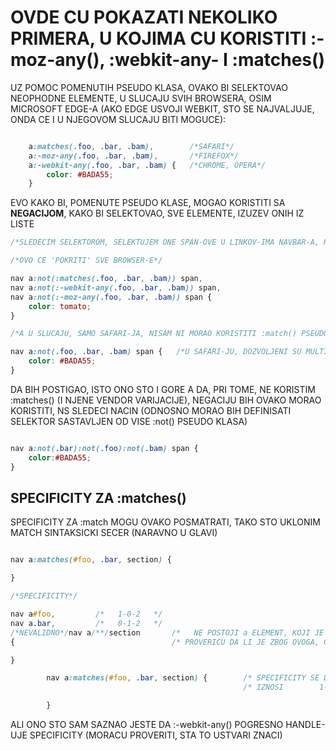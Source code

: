 # OVDE CU POKAZATI NEKOLIKO PRIMERA, U KOJIMA CU KORISTITI **:-moz-any()**, **:webkit-any-** I **:matches()**

UZ POMOC POMENUTIH PSEUDO KLASA, OVAKO BI SELEKTOVAO NEOPHODNE ELEMENTE, U SLUCAJU SVIH BROWSERA, OSIM MICROSOFT EDGE-A (AKO EDGE USVOJI WEBKIT, STO SE NAJVALJUJE, ONDA CE I U NJEGOVOM SLUCAJU BITI MOGUCE):

```CSS

    a:matches(.foo, .bar, .bam),        /*SAFARI*/
    a:-moz-any(.foo, .bar, .bam),       /*FIREFOX*/
    a:-webkit-any(.foo, .bar, .bam) {   /*CHROME, OPERA*/
        color: #BADA55;
    }

```

EVO KAKO BI, POMENUTE PSEUDO KLASE, MOGAO KORISTITI SA **NEGACIJOM**, KAKO BI SELEKTOVAO, SVE ELEMENTE, IZUZEV ONIH IZ LISTE

```CSS
/*SLEDECIM SELEKTOROM, SELEKTUJEM ONE SPAN-OVE U LINKOV-IMA NAVBAR-A, KOJI NEMAJU NAVEDENE CSS KLASE*/

/*OVO CE 'POKRITI' SVE BROWSER-E*/

nav a:not(:matches(.foo, .bar, .bam)) span,
nav a:not(:-webkit-any(.foo, .bar, .bam)) span,
nav a:not(:-moz-any(.foo, .bar, .bam)) span {
    color: tomato;
}

/*A U SLUCAJU, SAMO SAFARI-JA, NISAM NI MORAO KORISTITI :match() PSEUDO KLASU, KAO ARGUMENT NEGACIJE */

nav a:not(.foo, .bar, .bam) span {   /*U SAFARI-JU, DOZVOLJENI SU MULTIPLE ARGUMENTI ZA NEGACIJU*/
    color: #BADA55;
}

```

DA BIH POSTIGAO, ISTO ONO STO I GORE
A DA, PRI TOME, NE KORISTIM :matches() (I NJENE VENDOR VARIJACIJE), NEGACIJU BIH OVAKO MORAO KORISTITI, NS SLEDECI NACIN (ODNOSNO MORAO BIH DEFINISATI SELEKTOR SASTAVLJEN OD VISE :not() PSEUDO KLASA)

```CSS

nav a:not(.bar):not(.foo):not(.bam) span {
    color:#BADA55;
}

```

## SPECIFICITY ZA :matches()

SPECIFICITY ZA :match MOGU OVAKO POSMATRATI, TAKO STO UKLONIM MATCH SINTAKSICKI SECER (NARAVNO U GLAVI)

```CSS

nav a:matches(#foo, .bar, section) {

}

/*SPECIFICITY*/

nav a#foo,         /*   1-0-2   */
nav a.bar,         /*   0-1-2   */
/*NEVALIDNO*/nav a/**/section       /*   NE POSTOJI a ELEMENT, KOJI JE I section ELEMENT   */
{                                   /* PROVERICU DA LI JE ZBOG OVOGA, CEO SELEKTOR NEVALIDAN */

}

        nav a:matches(#foo, .bar, section) {        /* SPECIFICITY SE DOBIJA 'ADICIJOM SVIH                                              KOLONA'*/
                                                    /* IZNOSI        1-1-2       */

        }

```

ALI ONO STO SAM SAZNAO JESTE DA :-webkit-any() POGRESNO HANDLE-UJE SPECIFICITY (MORACU PROVERITI, STA TO USTVARI ZNACI)
